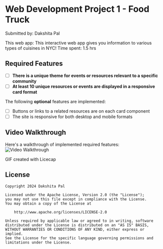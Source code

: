 # Web Development Project 1 - Food Truck 

Submitted by: Dakshita Pal

This web app: This interactive web app gives you information to various types of cuisines in NYC! 
Time spent: 1.5 hrs 

## Required Features

- [ ] **There is a unique theme for events or resources relevant to a specific community**
- [ ] **At least 10 unique resources or events are displayed in a responsive card format**

The following **optional** features are implemented:

- [ ] Buttons or links to a related resources are on each card component
- [ ] The site is responsive for both desktop and mobile formats

## Video Walkthrough
Here's a walkthrough of implemented required features:
<img src="https://imgur.com/iY0Z8nB" title='Video Walkthrough' width='' alt='Video Walkthrough'>

GIF created with Licecap 


## License

    Copyright 2024 Dakshita Pal

    Licensed under the Apache License, Version 2.0 (the "License");
    you may not use this file except in compliance with the License.
    You may obtain a copy of the License at

        http://www.apache.org/licenses/LICENSE-2.0

    Unless required by applicable law or agreed to in writing, software
    distributed under the License is distributed on an "AS IS" BASIS,
    WITHOUT WARRANTIES OR CONDITIONS OF ANY KIND, either express or implied.
    See the License for the specific language governing permissions and
    limitations under the License.

